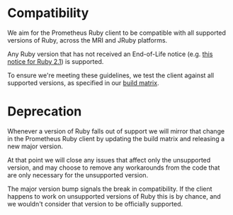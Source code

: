 # Compatibility

We aim for the Prometheus Ruby client to be compatible with all supported
versions of Ruby, across the MRI and JRuby platforms.

Any Ruby version that has not received an End-of-Life notice (e.g.
[this notice for Ruby 2.1](https://www.ruby-lang.org/en/news/2017/04/01/support-of-ruby-2-1-has-ended/))
is supported.

To ensure we're meeting these guidelines, we test the client against all
supported versions, as specified in our [build matrix](.travis.yml).

# Deprecation

Whenever a version of Ruby falls out of support we will mirror that change in
the Prometheus Ruby client by updating the build matrix and releasing a new
major version.

At that point we will close any issues that affect only the unsupported version,
and may choose to remove any workarounds from the code that are only necessary
for the unsupported version.

The major version bump signals the break in compatibility. If the client happens
to work on unsupported versions of Ruby this is by chance, and we wouldn't
consider that version to be officially supported.
